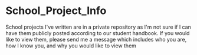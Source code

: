 # School_Project_Info
School projects I've written are in a private repository as I'm not sure if I can have them publicly posted according to our student handbook.
If you would like to view them, please send me a message which includes who you are, how I know you, and why you would like to view them
